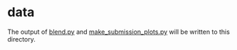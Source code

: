 # data
The output of [blend.py](../blend.py) and [make_submission_plots.py](../make_submission_plots.py) will be written to this directory. 
